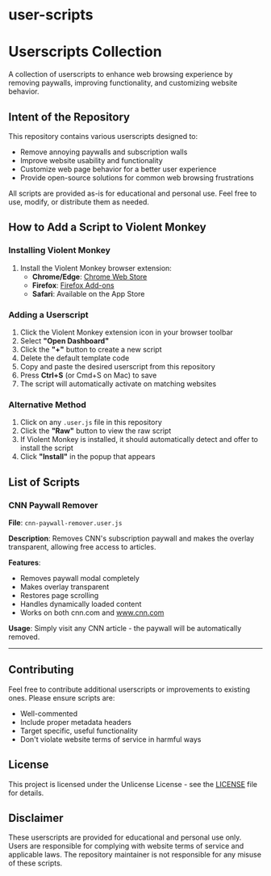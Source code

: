 # user-scripts

# Userscripts Collection

A collection of userscripts to enhance web browsing experience by removing paywalls, improving functionality, and customizing website behavior.

## Intent of the Repository

This repository contains various userscripts designed to:
- Remove annoying paywalls and subscription walls
- Improve website usability and functionality
- Customize web page behavior for a better user experience
- Provide open-source solutions for common web browsing frustrations

All scripts are provided as-is for educational and personal use. Feel free to use, modify, or distribute them as needed.

## How to Add a Script to Violent Monkey

### Installing Violent Monkey
1. Install the Violent Monkey browser extension:
   - **Chrome/Edge**: [Chrome Web Store](https://chrome.google.com/webstore/detail/violentmonkey/jinjaccalgkegednnccohejagnlnfdag)
   - **Firefox**: [Firefox Add-ons](https://addons.mozilla.org/en-US/firefox/addon/violentmonkey/)
   - **Safari**: Available on the App Store

### Adding a Userscript
1. Click the Violent Monkey extension icon in your browser toolbar
2. Select **"Open Dashboard"**
3. Click the **"+"** button to create a new script
4. Delete the default template code
5. Copy and paste the desired userscript from this repository
6. Press **Ctrl+S** (or Cmd+S on Mac) to save
7. The script will automatically activate on matching websites

### Alternative Method
1. Click on any `.user.js` file in this repository
2. Click the **"Raw"** button to view the raw script
3. If Violent Monkey is installed, it should automatically detect and offer to install the script
4. Click **"Install"** in the popup that appears

## List of Scripts

### CNN Paywall Remover
**File**: `cnn-paywall-remover.user.js`

**Description**: Removes CNN's subscription paywall and makes the overlay transparent, allowing free access to articles.

**Features**:
- Removes paywall modal completely
- Makes overlay transparent
- Restores page scrolling
- Handles dynamically loaded content
- Works on both cnn.com and www.cnn.com

**Usage**: Simply visit any CNN article - the paywall will be automatically removed.

---

## Contributing

Feel free to contribute additional userscripts or improvements to existing ones. Please ensure scripts are:
- Well-commented
- Include proper metadata headers
- Target specific, useful functionality
- Don't violate website terms of service in harmful ways

## License

This project is licensed under the Unlicense License - see the [LICENSE](LICENSE) file for details.

## Disclaimer

These userscripts are provided for educational and personal use only. Users are responsible for complying with website terms of service and applicable laws. The repository maintainer is not responsible for any misuse of these scripts.

